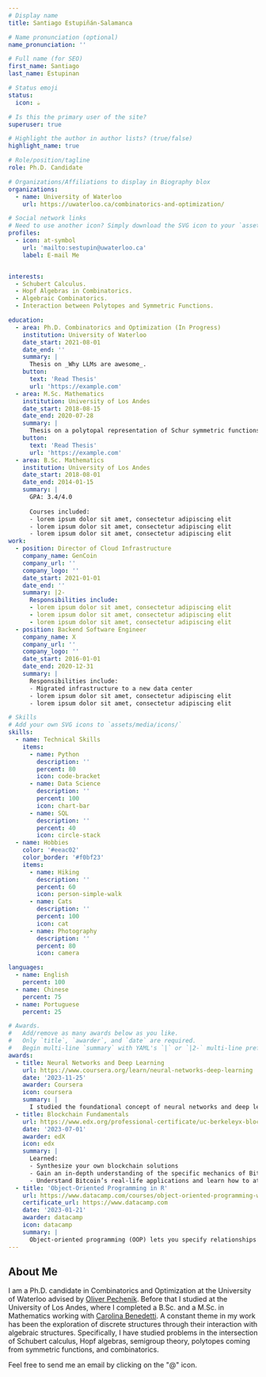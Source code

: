 ```yaml
---
# Display name
title: Santiago Estupiñán-Salamanca

# Name pronunciation (optional)
name_pronunciation: ''

# Full name (for SEO)
first_name: Santiago
last_name: Estupinan

# Status emoji
status:
  icon: ☕️

# Is this the primary user of the site?
superuser: true

# Highlight the author in author lists? (true/false)
highlight_name: true

# Role/position/tagline
role: Ph.D. Candidate 

# Organizations/Affiliations to display in Biography blox
organizations:
  - name: University of Waterloo
    url: https://uwaterloo.ca/combinatorics-and-optimization/

# Social network links
# Need to use another icon? Simply download the SVG icon to your `assets/media/icons/` folder.
profiles:
  - icon: at-symbol
    url: 'mailto:sestupin@uwaterloo.ca'
    label: E-mail Me


interests:
  - Schubert Calculus.
  - Hopf Algebras in Combinatorics.
  - Algebraic Combinatorics. 
  - Interaction between Polytopes and Symmetric Functions.

education:
  - area: Ph.D. Combinatorics and Optimization (In Progress)
    institution: University of Waterloo
    date_start: 2021-08-01
    date_end: ''
    summary: |
      Thesis on _Why LLMs are awesome_.
    button:
      text: 'Read Thesis'
      url: 'https://example.com'
  - area: M.Sc. Mathematics
    institution: University of Los Andes
    date_start: 2018-08-15
    date_end: 2020-07-28
    summary: |
      Thesis on a polytopal representation of Schur symmetric functions through a Hopf algebraic isomorphism by Aguiar and Ardila. A polytopal representation for power sum symmetric functions is also obtained, and both are shown to be consistent with a polytopal representation of the elementary symmetric functions found by Aguiar and Ardila. 
    button:
      text: 'Read Thesis'
      url: 'https://example.com'
  - area: B.Sc. Mathematics
    institution: University of Los Andes
    date_start: 2018-08-01
    date_end: 2014-01-15
    summary: |
      GPA: 3.4/4.0
      
      Courses included:
      - lorem ipsum dolor sit amet, consectetur adipiscing elit
      - lorem ipsum dolor sit amet, consectetur adipiscing elit
      - lorem ipsum dolor sit amet, consectetur adipiscing elit
work:
  - position: Director of Cloud Infrastructure
    company_name: GenCoin
    company_url: ''
    company_logo: ''
    date_start: 2021-01-01
    date_end: ''
    summary: |2-
      Responsibilities include:
      - lorem ipsum dolor sit amet, consectetur adipiscing elit
      - lorem ipsum dolor sit amet, consectetur adipiscing elit
      - lorem ipsum dolor sit amet, consectetur adipiscing elit
  - position: Backend Software Engineer
    company_name: X
    company_url: ''
    company_logo: ''
    date_start: 2016-01-01
    date_end: 2020-12-31
    summary: |
      Responsibilities include:
      - Migrated infrastructure to a new data center
      - lorem ipsum dolor sit amet, consectetur adipiscing elit
      - lorem ipsum dolor sit amet, consectetur adipiscing elit

# Skills
# Add your own SVG icons to `assets/media/icons/`
skills:
  - name: Technical Skills
    items:
      - name: Python
        description: ''
        percent: 80
        icon: code-bracket
      - name: Data Science
        description: ''
        percent: 100
        icon: chart-bar
      - name: SQL
        description: ''
        percent: 40
        icon: circle-stack
  - name: Hobbies
    color: '#eeac02'
    color_border: '#f0bf23'
    items:
      - name: Hiking
        description: ''
        percent: 60
        icon: person-simple-walk
      - name: Cats
        description: ''
        percent: 100
        icon: cat
      - name: Photography
        description: ''
        percent: 80
        icon: camera

languages:
  - name: English
    percent: 100
  - name: Chinese
    percent: 75
  - name: Portuguese
    percent: 25

# Awards.
#   Add/remove as many awards below as you like.
#   Only `title`, `awarder`, and `date` are required.
#   Begin multi-line `summary` with YAML's `|` or `|2-` multi-line prefix and indent 2 spaces below.
awards:
  - title: Neural Networks and Deep Learning
    url: https://www.coursera.org/learn/neural-networks-deep-learning
    date: '2023-11-25'
    awarder: Coursera
    icon: coursera
    summary: |
      I studied the foundational concept of neural networks and deep learning. By the end, I was familiar with the significant technological trends driving the rise of deep learning; build, train, and apply fully connected deep neural networks; implement efficient (vectorized) neural networks; identify key parameters in a neural network’s architecture; and apply deep learning to your own applications.
  - title: Blockchain Fundamentals
    url: https://www.edx.org/professional-certificate/uc-berkeleyx-blockchain-fundamentals
    date: '2023-07-01'
    awarder: edX
    icon: edx
    summary: |
      Learned:
      - Synthesize your own blockchain solutions
      - Gain an in-depth understanding of the specific mechanics of Bitcoin
      - Understand Bitcoin’s real-life applications and learn how to attack and destroy Bitcoin, Ethereum, smart contracts and Dapps, and alternatives to Bitcoin’s Proof-of-Work consensus algorithm
  - title: 'Object-Oriented Programming in R'
    url: https://www.datacamp.com/courses/object-oriented-programming-with-s3-and-r6-in-r
    certificate_url: https://www.datacamp.com
    date: '2023-01-21'
    awarder: datacamp
    icon: datacamp
    summary: |
      Object-oriented programming (OOP) lets you specify relationships between functions and the objects that they can act on, helping you manage complexity in your code. This is an intermediate level course, providing an introduction to OOP, using the S3 and R6 systems. S3 is a great day-to-day R programming tool that simplifies some of the functions that you write. R6 is especially useful for industry-specific analyses, working with web APIs, and building GUIs.
---
```


## About Me
I am a Ph.D. candidate in Combinatorics and Optimization at the University of Waterloo advised by [Oliver Pechenik](https://www.math.uwaterloo.ca/~opecheni/). Before that I studied at the University of Los Andes, where I completed a B.Sc. and a M.Sc. in Mathematics working with [Carolina Benedetti](https://sites.google.com/site/carobenedettimath/home). A constant theme in my work has been the exploration of discrete structures through their interaction with algebraic structures. Specifically, I have studied problems in the intersection of Schubert calculus, Hopf algebras, semigroup theory, polytopes coming from symmetric functions, and combinatorics. 

Feel free to send me an email by clicking on the "@" icon. 